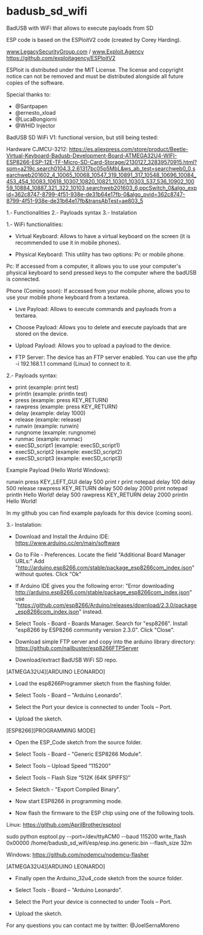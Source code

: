 # badusb_sd_wifi
BadUSB with WiFi that allows to execute payloads from SD

ESP code is based on the ESPloitV2 code (created by Corey Harding).

www.LegacySecurityGroup.com / www.Exploit.Agency
https://github.com/exploitagency/ESPloitV2

ESPloit is distributed under the MIT License. The license and copyright notice can not be removed and must be distributed alongside all future copies of the software.

Special thanks to:
- @Santpapen
- @ernesto_xload
- @LucaBongiorni
- @WHID Injector

BadUSB SD WiFi V1: functional version, but still being tested:

Hardware CJMCU-3212: https://es.aliexpress.com/store/product/Beetle-Virtual-Keyboard-Badusb-Development-Board-ATMEGA32U4-WIFI-ESP8266-ESP-12E-TF-Micro-SD-Card-Storage/2130127_32839570915.html?spm=a219c.search0104.3.2.61317bc05p5MbL&ws_ab_test=searchweb0_0,searchweb201602_4_10065_10068_10547_319_10891_317_10548_10696_10084_453_454_10083_10618_10307_10820_10821_10301_10303_537_536_10902_10059_10884_10887_321_322_10103,searchweb201603_6,ppcSwitch_0&algo_expid=362c8747-8799-4f51-938e-de31b64e17fb-0&algo_pvid=362c8747-8799-4f51-938e-de31b64e17fb&transAbTest=ae803_5

1.- Functionalities
2.- Payloads syntax
3.- Instalation

1.-  WiFi functionalities:

- Virtual Keyboard: Allows to have a virtual keyboard on the screen (it is recommended to use it in mobile phones).

- Physical Keyboard: This utility has two options: Pc or mobile phone.

Pc: If accessed from a computer, it allows you to use your computer's physical keyboard to send pressed keys to the computer where the badUSB is connected.

Phone (Coming soon): If accessed from your mobile phone, allows you to use your mobile phone keyboard from a textarea.

- Live Payload: Allows to execute commands and payloads from a textarea.

- Choose Payload: Allows you to delete and execute payloads that are stored on the device.

- Upload Payload: Allows you to upload a payload to the device.

- FTP Server: The device has an FTP server enabled. You can use the pftp -i 192.168.1.1 command (Linux) to connect to it.


2.-  Payloads syntax:

- print (example: print test)
- println (example: println test)
- press (example: press KEY_RETURN)
- rawpress (example: press KEY_RETURN)
- delay (example: delay 1000)
- release (example: release)
- runwin (example: runwin)
- rungnome (example: rungnome)
- runmac (example: runmac)
- execSD_script1 (example: execSD_script1)
- execSD_script2 (example: execSD_script2)
- execSD_script3 (example: execSD_script3)

Example Payload (Hello World Windows):

runwin				          press KEY_LEFT_GUI
delay 500			          print r
print notepad			      delay 100
delay 500			          release
rawpress KEY_RETURN	    delay 500
delay 2000			        print notepad
println Hello World!		delay 500
				                rawpress KEY_RETURN
				                delay 2000
				                println Hello World!

In my github you can find example payloads for this device (coming soon).



3.-  Instalation:

- Download and Install the Arduino IDE: https://www.arduino.cc/en/main/software

- Go to File - Preferences. Locate the field "Additional Board Manager URLs:"
Add "http://arduino.esp8266.com/stable/package_esp8266com_index.json" without quotes.
Click "Ok"

- If Arduino IDE gives you the following error:
"Error downloading http://arduino.esp8266.com/stable/package_esp8266com_index.json"
use "https://github.com/esp8266/Arduino/releases/download/2.3.0/package_esp8266com_index.json" instead.

- Select Tools - Board - Boards Manager. Search for "esp8266".
Install "esp8266 by ESP8266 community version 2.3.0". Click "Close".

- Download simple FTP server and copy into the arduino library directory: https://github.com/nailbuster/esp8266FTPServer

- Download/extract BadUSB WiFi SD repo.


[ATMEGA32U4][ARDUINO LEONARDO]

- Load the esp8266Programmer sketch from the flashing folder.

- Select Tools - Board – "Arduino Leonardo".

- Select the Port your device is connected to under Tools – Port.

- Upload the sketch.


[ESP8266][PROGRAMMING MODE]

- Open the ESP_Code sketch from the source folder.

- Select Tools - Board - "Generic ESP8266 Module".

- Select Tools – Upload Speed “115200”

- Select Tools – Flash Size “512K (64K SPIFFS)”

- Select Sketch - "Export Compiled Binary".

- Now start ESP8266 in programming mode.
  
- Now flash the firmware to the ESP chip using one of the following tools.

Linux: https://github.com/AprilBrother/esptool

sudo python esptool.py --port=/dev/ttyACM0 --baud 115200 write_flash 0x00000 /home/badusb_sd_wifi/esp/esp.ino.generic.bin --flash_size 32m

Windows: https://github.com/nodemcu/nodemcu-flasher

[ATMEGA32U4][ARDUINO LEONARDO]

- Finally open the Arduino_32u4_code sketch from the source folder.

- Select Tools - Board – "Arduino Leonardo".

- Select the Port your device is connected to under Tools – Port.

- Upload the sketch.

For any questions you can contact me by twitter: @JoelSernaMoreno

